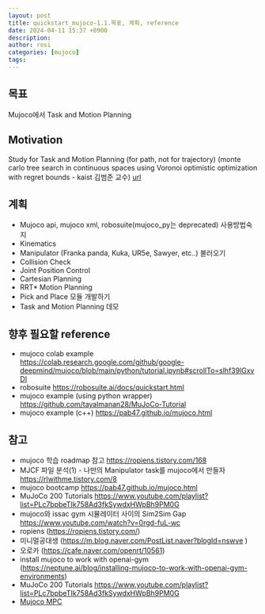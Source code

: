 ```yaml
---
layout: post
title: quickstart_mujoco-1.1.목표, 계획, reference
date: 2024-04-11 15:37 +0900
description:
author: rosi
categories: [mujoco]
tags:
---
```


## 목표

Mujoco에서 Task and Motion Planning

## Motivation

Study for Task and Motion Planning (for path, not for trajectory)
(monte carlo tree search in continuous spaces using Voronoi optimistic optimization with regret bounds - kaist 김범준 교수)
[url](https://www.youtube.com/watch?v=TOw4w9KJb9Q)

## 계획

- Mujoco api, mujoco xml, robosuite(mujoco_py는 deprecated) 사용방법숙지
- Kinematics
- Manipulator (Franka panda, Kuka, UR5e, Sawyer, etc..) 불러오기
- Collision Check
- Joint Position Control
- Cartesian Planning
- RRT\* Motion Planning
- Pick and Place 모듈 개발하기
- Task and Motion Planning 데모

## 향후 필요할 reference

- mujoco colab example <https://colab.research.google.com/github/google-deepmind/mujoco/blob/main/python/tutorial.ipynb#scrollTo=slhf39lGxvDI>
- robosuite <https://robosuite.ai/docs/quickstart.html>
- mujoco example (using python wrapper) <https://github.com/tayalmanan28/MuJoCo-Tutorial>
- mujoco example (c++) <https://pab47.github.io/mujoco.html>

## 참고

- mujoco 학습 roadmap 참고 <https://ropiens.tistory.com/168>
- MJCF 파일 분석(1) - 나만의 Manipulator task를 mujoco에서 만들자 <https://rlwithme.tistory.com/8>
- mujoco bootcamp <https://pab47.github.io/mujoco.html>
- MuJoCo 200 Tutorials <https://www.youtube.com/playlist?list=PLc7bpbeTIk758Ad3fkSywdxHWpBh9PM0G>
- mujoco와 issac gym 시뮬레이터 사이의 Sim2Sim Gap <https://www.youtube.com/watch?v=0rgd-fuL-wc>
- ropiens (https://ropiens.tistory.com/)
- 미니멀공대생 (https://m.blog.naver.com/PostList.naver?blogId=nswve )
- 오로카 (https://cafe.naver.com/openrt/10561)
- install mujoco to work with openai-gym (https://neptune.ai/blog/installing-mujoco-to-work-with-openai-gym-environments)
- MuJoCo 200 Tutorials <https://www.youtube.com/playlist?list=PLc7bpbeTIk758Ad3fkSywdxHWpBh9PM0G>
- [Mujoco MPC](https://github.com/google-deepmind/mujoco_mpc)
